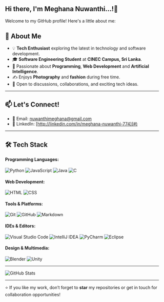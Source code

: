 ## Hi there, I'm Meghana Nuwanthi...!👋

Welcome to my GitHub profile! Here's a little about me:

## 🌟 About Me
- 💡 **Tech Enthusiast** exploring the latest in technology and software development.
- 🎓 **Software Engineering Student** at **CINEC Campus, Sri Lanka**.
- 🌱 Passionate about **Programming**, **Web Development** and **Artificial Intelligence**.
- ✍️ Enjoys **Photography** and **fashion** during free time.
- 💬 Open to discussions, collaborations, and exciting tech ideas.

---

## 📫 Let's Connect!
- 📧 Email: [nuwanthimeghana@gmail.com](#)
- 🔗 LinkedIn: [http://linkedin.com/in/meghana-nuwanthi-774](#)

---

## 🛠️ Tech Stack

#### Programming Languages:
![Python](https://img.shields.io/badge/-Python-3776AB?style=flat-square&logo=python&logoColor=white)
![JavaScript](https://img.shields.io/badge/-JavaScript-F7DF1E?style=flat-square&logo=javascript&logoColor=black)
![Java](https://img.shields.io/badge/-Java-007396?style=flat-square&logo=java&logoColor=white)
![C](https://img.shields.io/badge/-C-A8B9CC?style=flat-square&logo=c&logoColor=white)

#### Web Development:
![HTML](https://img.shields.io/badge/-HTML5-E34F26?style=flat-square&logo=html5&logoColor=white)
![CSS](https://img.shields.io/badge/-CSS3-1572B6?style=flat-square&logo=css3&logoColor=white)

#### Tools & Platforms:
![Git](https://img.shields.io/badge/-Git-F05032?style=flat-square&logo=git&logoColor=white)
![GitHub](https://img.shields.io/badge/-GitHub-181717?style=flat-square&logo=github&logoColor=white)
![Markdown](https://img.shields.io/badge/-Markdown-000000?style=flat-square&logo=markdown&logoColor=white)

#### IDEs & Editors:
![Visual Studio Code](https://img.shields.io/badge/-VS%20Code-0078D4?style=flat-square&logo=visual-studio-code&logoColor=white)
![IntelliJ IDEA](https://img.shields.io/badge/-IntelliJ%20IDEA-000000?style=flat-square&logo=intellij-idea&logoColor=white)
![PyCharm](https://img.shields.io/badge/-PyCharm-000000?style=flat-square&logo=pycharm&logoColor=white)
![Eclipse](https://img.shields.io/badge/-Eclipse-2C2255?style=flat-square&logo=eclipse&logoColor=white)

#### Design & Multimedia:
![Blender](https://img.shields.io/badge/-Blender-F5792A?style=flat-square&logo=blender&logoColor=white)
![Unity](https://img.shields.io/badge/-Unity-000000?style=flat-square&logo=unity&logoColor=white)

---

![GitHub Stats](https://github-readme-stats.vercel.app/api?username=MeghanaNuwanthi&show_icons=true&theme=dark)

---

⭐️ If you like my work, don’t forget to **star** my repositories or get in touch for collaboration opportunities!

